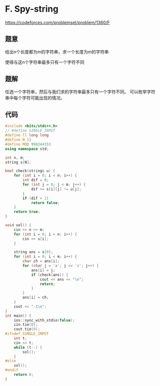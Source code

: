 # F. Spy-string
https://codeforces.com/problemset/problem/1360/F

## 题意

给出n个长度都为m的字符串，求一个长度为m的字符串

使得与这n个字符串最多只有一个字符不同

## 题解

任选一个字符串，然后与我们求的字符串最多只有一个字符不同。
可以枚举字符串中每个字符可能出现的情况。

## 代码

``` cpp
#include <bits/stdc++.h>
// #define SINGLE_INPUT
#define ll long long
#define N 12
#define MOD 998244353
using namespace std;

int n, m;
string s[N];

bool check(string& u) {
    for (int i = 0; i < n; i++) {
        int dif = 0;
        for (int j = 0; j < m; j++) {
            dif += s[i][j] != u[j];
        }
        if (dif > 1)
            return false;
    }
    return true;
}

void sol() {
    cin >> n >> m;
    for (int i = 0; i < n; i++) {
        cin >> s[i];
    }

    string ans = s[0];
    for (int i = 0; i < m; i++) {
        char ch = ans[i];
        for (char j = 'a'; j <= 'z'; j++) {
            ans[i] = j;
            if (check(ans)) {
                cout << ans << "\n";
                return;
            }
        }
        ans[i] = ch;
    }
    cout << "-1\n";
}
int main() {
    ios::sync_with_stdio(false);
    cin.tie(0);
    cout.tie(0);
#ifndef SINGLE_INPUT
    int t;
    cin >> t;
    while (t--) {
        sol();
    }
#else
    sol();
#endif
    return 0;
}
```